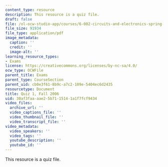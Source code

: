 ```yaml
---
content_type: resource
description: This resource is a quiz file.
draft: false
file: /ol-ocw-studio-app/courses/6-002-circuits-and-electronics-spring-2007/30af3faaaae25b7115141a1f7fcf9434_quiz1_f06.pdf
file_size: 91934
file_type: application/pdf
image_metadata:
  caption: ''
  credit: ''
  image-alt: ''
learning_resource_types:
- Exams
license: https://creativecommons.org/licenses/by-nc-sa/4.0/
ocw_type: OCWFile
parent_title: Exams
parent_type: CourseSection
parent_uid: cb0e3f61-8b9c-a7c2-109e-5404ec6d2435
resourcetype: Document
title: Quiz 1, Fall 2006
uid: 30af3faa-aae2-5b71-1514-1a1f7fcf9434
video_files:
  archive_url: ''
  video_captions_file: ''
  video_thumbnail_file: ''
  video_transcript_file: ''
video_metadata:
  video_speakers: ''
  video_tags: ''
  youtube_description: ''
  youtube_id: ''
---
```

This resource is a quiz file.